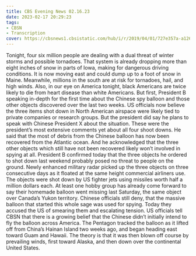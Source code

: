 ```yaml
---
title: CBS Evening News 02.16.23
date: 2023-02-17 20:29:23
tags:
- CBSN
- Transcription
cover: https://cbsnews1.cbsistatic.com/hub/i/r/2019/04/01/727e357a-a126-4138-a2c5-4d3222669d57/thumbnail/640x360/3ff2761028dc5c65cc4f07acd54bcd5c/cbsn2-logo-1920x1080.jpg
---
```

Tonight, four six million people are dealing with a dual threat of winter storms and possible tornadoes. That system is already dropping more than eight inches of snow in parts of Iowa, making for dangerous driving conditions. It is now moving east and could dump up to a foot of snow in Maine. Meanwhile, millions in the south are at risk for tornadoes, hail, and high winds. Also, in our eye on America tonight, black Americans are twice likely to die from heart disease than white Americans. But first, President B speaking in-depth for the first time about the Chinese spy balloon and those other objects discovered over the last two weeks. US officials now believe the three items shot down in North American airspace were likely tied to private companies or research groups. But the president did say he plans to speak with Chinese President X about the situation. 
These were the president’s most extensive comments yet about all four shoot downs. He said that the most of debris from the Chinese balloon has now been recovered from the Atlantic ocean. And he acknowledged that the three other objects which still have not been recovered likely won’t involved in spying at all. President B confirmed today that the three objects he ordered to shot down last weekend probably posed no threat to people on the ground. Newly enhanced military radar picked up the three objects on three consecutive days as it floated at the same height commercial airliners use. The objects were shot down by US fighter jets using missiles worth half a million dollars each. At least one hobby group has already come forward to say their homemade balloon went missing last Saturday, the same object over Canada’s Yukon territory. Chinese officials still deny, that the massive balloon that started this whole sage was used for spying. Today they accused the US of smearing them and escalating tension. US officials tell CBSN that there is a growing belief that the Chinese didn’t initially intend to fly the balloon across America. The Pentagon tracked the balloon as it lifted off from China’s Hainan Island two weeks ago, and began heading east toward Guam and Hawaii. The theory is that it was then blown off course by prevailing winds, first toward Alaska, and then down over the continental United States. 

